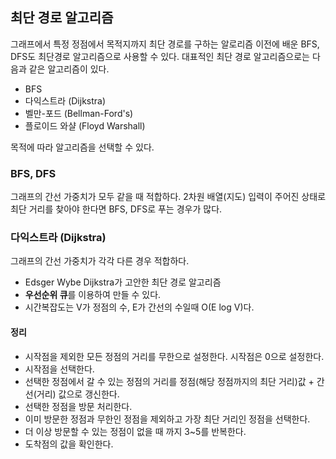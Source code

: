 ## 최단 경로 알고리즘

그래프에서 특정 정점에서 목적지까지 최단 경로를 구하는 알로리즘
이전에 배운 BFS, DFS도 최단경로 알고리즘으로 사용할 수 있다.
대표적인 최단 경로 알고리즘으로는 다음과 같은 알고리즘이 있다.

- BFS
- 다익스트라 (Dijkstra)
- 벨만-포드 (Bellman-Ford's)
- 플로이드 와샬 (Floyd Warshall)

목적에 따라 알고리즘을 선택할 수 있다.

### BFS, DFS

그래프의 간선 가중치가 모두 같을 때 적합하다.
2차원 배열(지도) 입력이 주어진 상태로 최단 거리를 찾아야 한다면 BFS, DFS로 푸는 경우가 많다.

### 다익스트라 (Dijkstra)

그래프의 간선 가중치가 각각 다른 경우 적합하다.

- Edsger Wybe Dijkstra가 고안한 최단 경로 알고리즘
- **우선순위 큐**를 이용하여 만들 수 있다.
- 시간복잡도는 V가 정점의 수, E가 간선의 수일때 O(E log V)다.

#### 정리

- 시작점을 제외한 모든 정점의 거리를 무한으로 설정한다. 시작점은 0으로 설정한다.
- 시작점을 선택한다.
- 선택한 정점에서 갈 수 있는 정점의 거리를 정점(해당 정점까지의 최단 거리)값 + 간선(거리) 값으로 갱신한다.
- 선택한 정점을 방문 처리한다.
- 이미 방문한 정점과 무한인 정점을 제외하고 가장 최단 거리인 정점을 선택한다.
- 더 이상 방문할 수 있는 정점이 없을 때 까지 3~5를 반복한다.
- 도착점의 값을 확인한다.
